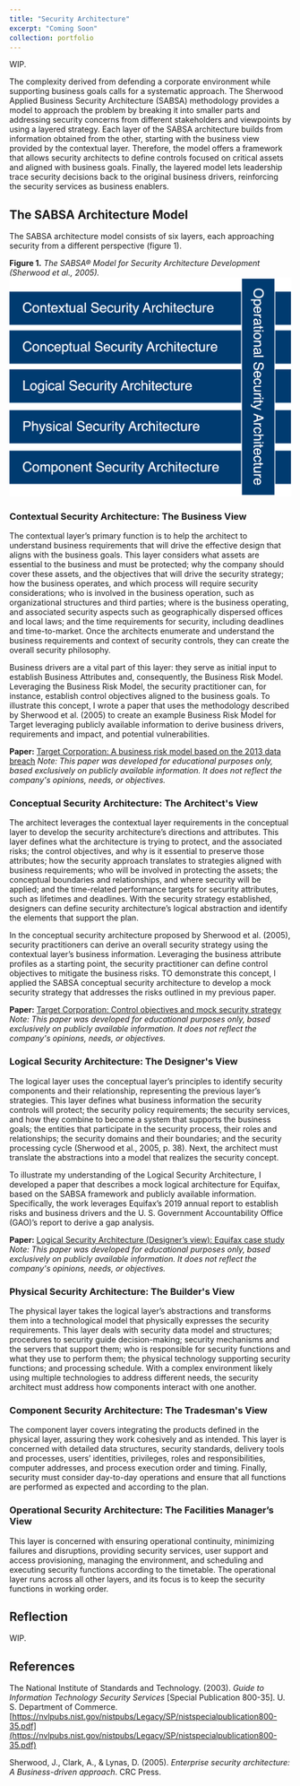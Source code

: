 ```yaml
---
title: "Security Architecture"
excerpt: "Coming Soon"
collection: portfolio
---
```


WIP.

The complexity derived from defending a corporate environment while supporting business goals calls for a systematic approach. The Sherwood Applied Business Security Architecture (SABSA) methodology provides a model to approach the problem by breaking it into smaller parts and addressing security concerns from different stakeholders and viewpoints by using a layered strategy. Each layer of the SABSA architecture builds from information obtained from the other, starting with the business view provided by the contextual layer. Therefore, the model offers a framework that allows security architects to define controls focused on critical assets and aligned with business goals. Finally, the layered model lets leadership trace security decisions back to the original business drivers, reinforcing the security services as business enablers.

## The SABSA Architecture Model
The SABSA architecture model consists of six layers, each approaching security from a different perspective (figure 1).

**Figure 1.**
_The SABSA® Model for Security Architecture Development (Sherwood et al., 2005)._
<img src='/images/sabsa_model.png'>

### Contextual Security Architecture: The Business View
The contextual layer’s primary function is to help the architect to understand business requirements that will drive the effective design that aligns with the business goals. This layer considers what assets are essential to the business and must be protected; why the company should cover these assets, and the objectives that will drive the security strategy; how the business operates, and which process will require security considerations; who is involved in the business operation, such as organizational structures and third parties; where is the business operating, and associated security aspects such as geographically dispersed offices and local laws; and the time requirements for security, including deadlines and time-to-market. Once the architects enumerate and understand the business requirements and context of security controls, they can create the overall security philosophy.

Business drivers are a vital part of this layer: they serve as initial input to establish Business Attributes and, consequently, the Business Risk Model. Leveraging the Business Risk Model, the security practitioner can, for instance, establish control objectives aligned to the business goals. To illustrate this concept, I wrote a paper that uses the methodology described by Sherwood et al. (2005) to create an example Business Risk Model for Target leveraging publicly available information to derive business drivers, requirements and impact, and potential vulnerabilities.

**Paper:** [Target Corporation: A business risk model based on the 2013 data breach](http://danielcmarques.github.io/files/coursework/csol520/Assignment.CSOL520.Business_Risk_Model.Daniel_Cordeiro_Marques.pdf)
_Note: This paper was developed for educational purposes only, based exclusively on publicly available information. It does not reflect the company's opinions, needs, or objectives._

### Conceptual Security Architecture: The Architect's View
The architect leverages the contextual layer requirements in the conceptual layer to develop the security architecture’s directions and attributes. This layer defines what the architecture is trying to protect, and the associated risks; the control objectives, and why is it essential to preserve those attributes; how the security approach translates to strategies aligned with business requirements; who will be involved in protecting the assets; the conceptual boundaries and relationships, and where security will be applied; and the time-related performance targets for security attributes, such as lifetimes and deadlines.  With the security strategy established, designers can define security architecture’s logical abstraction and identify the elements that support the plan.

In the conceptual security architecture proposed by Sherwood et al. (2005), security practitioners can derive an overall security strategy using the contextual layer’s business information. Leveraging the business attribute profiles as a starting point, the security practitioner can define control objectives to mitigate the business risks. TO demonstrate this concept, I applied the SABSA conceptual security architecture to develop a mock security strategy that addresses the risks outlined in my previous paper.

**Paper:** [Target Corporation: Control objectives and mock security strategy](http://danielcmarques.github.io/files/coursework/csol520/Assignment.CSOL520.Control_Objectives_And_Mock_Security_Strategy.Daniel_Cordeiro_Marques.pdf)
_Note: This paper was developed for educational purposes only, based exclusively on publicly available information. It does not reflect the company's opinions, needs, or objectives._

### Logical Security Architecture: The Designer's View
The logical layer uses the conceptual layer’s principles to identify security components and their relationship, representing the previous layer’s strategies. This layer defines what business information the security controls will protect; the security policy requirements; the security services, and how they combine to become a system that supports the business goals; the entities that participate in the security process, their roles and relationships; the security domains and their boundaries; and the security processing cycle (Sherwood et al., 2005, p. 38). Next, the architect must translate the abstractions into a model that realizes the security concept.

To illustrate my understanding of the Logical Security Architecture, I developed a paper that describes a mock logical architecture for Equifax, based on the SABSA framework and publicly available information. Specifically, the work leverages Equifax’s 2019 annual report to establish risks and business drivers and the U. S. Government Accountability Office (GAO)’s report to derive a gap analysis.

**Paper:** [Logical Security Architecture (Designer’s view): Equifax case study](http://danielcmarques.github.io/files/coursework/csol520/Assignment.CSOL520.FinalProject.Daniel_Cordeiro_Marques.pdf)
_Note: This paper was developed for educational purposes only, based exclusively on publicly available information. It does not reflect the company's opinions, needs, or objectives._

### Physical Security Architecture: The Builder's View
The physical layer takes the logical layer’s abstractions and transforms them into a technological model that physically expresses the security requirements. This layer deals with security data model and structures; procedures to security guide decision-making; security mechanisms and the servers that support them; who is responsible for security functions and what they use to perform them; the physical technology supporting security functions; and processing schedule. With a complex environment likely using multiple technologies to address different needs, the security architect must address how components interact with one another.

### Component Security Architecture: The Tradesman's View
The component layer covers integrating the products defined in the physical layer, assuring they work cohesively and as intended. This layer is concerned with detailed data structures, security standards, delivery tools and processes, users’ identities, privileges, roles and responsibilities, computer addresses, and process execution order and timing. Finally, security must consider day-to-day operations and ensure that all functions are performed as expected and according to the plan.

### Operational Security Architecture: The Facilities Manager’s View
This layer is concerned with ensuring operational continuity, minimizing failures and disruptions, providing security services, user support and access provisioning, managing the environment, and scheduling and executing security functions according to the timetable. The operational layer runs across all other layers, and its focus is to keep the security functions in working order.

## Reflection
WIP.


## References  
The National Institute of Standards and Technology. (2003). _Guide to Information Technology Security Services_ [Special Publication 800-35]. U. S. Department of Commerce. [https://nvlpubs.nist.gov/nistpubs/Legacy/SP/nistspecialpublication800-35.pdf](https://nvlpubs.nist.gov/nistpubs/Legacy/SP/nistspecialpublication800-35.pdf)

Sherwood, J., Clark, A., & Lynas, D. (2005). _Enterprise security architecture: A Business-driven approach_. CRC Press.
